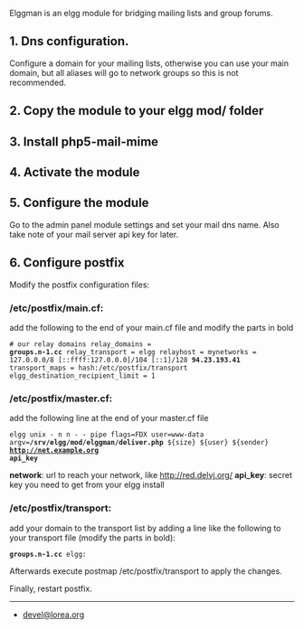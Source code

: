 
Elggman is an elgg module for bridging mailing lists and group forums.

## 1. Dns configuration.
 Configure a domain for your mailing lists, otherwise you can use your main domain, but all aliases will go to network groups so this is not recommended.

## 2. Copy the module to your elgg mod/ folder

## 3. Install php5-mail-mime

## 4. Activate the module

## 5. Configure the module
Go to the admin panel module settings and set your mail dns name. Also take note of your mail server api key for later.

## 6. Configure postfix
 Modify the postfix configuration files:

### /etc/postfix/main.cf:
add the following to the end of your main.cf file and modify the parts in bold
<code><pre># our relay domains
relay_domains = <b>groups.n-1.cc</b>
relay_transport = elgg
relayhost =
mynetworks = 127.0.0.0/8 [::ffff:127.0.0.0]/104 [::1]/128 <b>94.23.193.41</b>
transport_maps = hash:/etc/postfix/transport
elgg_destination_recipient_limit = 1</pre></code>
### /etc/postfix/master.cf:
add the following line at the end of your master.cf file

<code>elgg   unix  -       n       n       -       -       pipe  flags=FDX user=www-data argv=<b>/srv/elgg/mod/elggman/deliver.php</b> ${size} ${user} ${sender} <b>http://net.example.org</b> <b>api_key</b></code>

<b>network</b>: url to reach your network, like http://red.delvj.org/
<b>api_key</b>: secret key you need to get from your elgg install

### /etc/postfix/transport:
add your domain to the transport list by adding a line like the following to your transport file (modify the parts in bold):

<code><b>groups.n-1.cc</b> elgg:</code>


Afterwards execute postmap /etc/postfix/transport to apply the changes.



Finally, restart postfix.


----

 - devel@lorea.org
